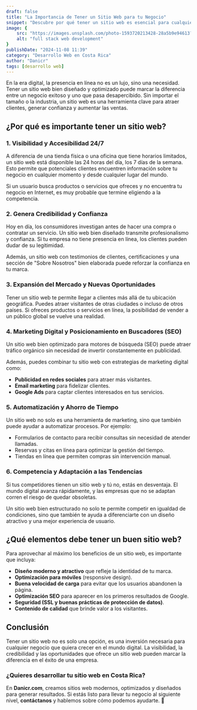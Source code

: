 ```yaml
---
draft: false
title: "La Importancia de Tener un Sitio Web para tu Negocio"
snippet: "Descubre por qué tener un sitio web es esencial para cualquier negocio. Aumenta tu visibilidad, genera confianza y atrae más clientes. ¿Necesitas un sitio web en Costa Rica? Contáctanos."
image: {
    src: "https://images.unsplash.com/photo-1593720213428-28a5b9e94613?&fit=crop&w=430&h=240",
    alt: "full stack web development"
}
publishDate: "2024-11-08 11:39"
category: "Desarrollo Web en Costa Rica"
author: "Danicr"
tags: [desarrollo web]
---
```


En la era digital, la presencia en línea no es un lujo, sino una necesidad. Tener un sitio web bien diseñado y optimizado puede marcar la diferencia entre un negocio exitoso y uno que pasa desapercibido. Sin importar el tamaño o la industria, un sitio web es una herramienta clave para atraer clientes, generar confianza y aumentar las ventas.  

## ¿Por qué es importante tener un sitio web?  

### 1. **Visibilidad y Accesibilidad 24/7**  

A diferencia de una tienda física o una oficina que tiene horarios limitados, un sitio web está disponible las 24 horas del día, los 7 días de la semana. Esto permite que potenciales clientes encuentren información sobre tu negocio en cualquier momento y desde cualquier lugar del mundo.  

Si un usuario busca productos o servicios que ofreces y no encuentra tu negocio en Internet, es muy probable que termine eligiendo a la competencia.  

### 2. **Genera Credibilidad y Confianza**  

Hoy en día, los consumidores investigan antes de hacer una compra o contratar un servicio. Un sitio web bien diseñado transmite profesionalismo y confianza. Si tu empresa no tiene presencia en línea, los clientes pueden dudar de su legitimidad.  

Además, un sitio web con testimonios de clientes, certificaciones y una sección de "Sobre Nosotros" bien elaborada puede reforzar la confianza en tu marca.  

### 3. **Expansión del Mercado y Nuevas Oportunidades**  

Tener un sitio web te permite llegar a clientes más allá de tu ubicación geográfica. Puedes atraer visitantes de otras ciudades o incluso de otros países. Si ofreces productos o servicios en línea, la posibilidad de vender a un público global se vuelve una realidad.  

### 4. **Marketing Digital y Posicionamiento en Buscadores (SEO)**  

Un sitio web bien optimizado para motores de búsqueda (SEO) puede atraer tráfico orgánico sin necesidad de invertir constantemente en publicidad.  

Además, puedes combinar tu sitio web con estrategias de marketing digital como:  

- **Publicidad en redes sociales** para atraer más visitantes.  
- **Email marketing** para fidelizar clientes.  
- **Google Ads** para captar clientes interesados en tus servicios.  

### 5. **Automatización y Ahorro de Tiempo**  

Un sitio web no solo es una herramienta de marketing, sino que también puede ayudar a automatizar procesos. Por ejemplo:  

- Formularios de contacto para recibir consultas sin necesidad de atender llamadas.  
- Reservas y citas en línea para optimizar la gestión del tiempo.  
- Tiendas en línea que permiten compras sin intervención manual.  

### 6. **Competencia y Adaptación a las Tendencias**  

Si tus competidores tienen un sitio web y tú no, estás en desventaja. El mundo digital avanza rápidamente, y las empresas que no se adaptan corren el riesgo de quedar obsoletas.  

Un sitio web bien estructurado no solo te permite competir en igualdad de condiciones, sino que también te ayuda a diferenciarte con un diseño atractivo y una mejor experiencia de usuario.  

## ¿Qué elementos debe tener un buen sitio web?  

Para aprovechar al máximo los beneficios de un sitio web, es importante que incluya:  

- **Diseño moderno y atractivo** que refleje la identidad de tu marca.  
- **Optimización para móviles** (responsive design).  
- **Buena velocidad de carga** para evitar que los usuarios abandonen la página.  
- **Optimización SEO** para aparecer en los primeros resultados de Google.  
- **Seguridad (SSL y buenas prácticas de protección de datos)**.  
- **Contenido de calidad** que brinde valor a los visitantes.  

## Conclusión  

Tener un sitio web no es solo una opción, es una inversión necesaria para cualquier negocio que quiera crecer en el mundo digital. La visibilidad, la credibilidad y las oportunidades que ofrece un sitio web pueden marcar la diferencia en el éxito de una empresa.  

### ¿Quieres desarrollar tu sitio web en Costa Rica?  

En **Danicr.com**, creamos sitios web modernos, optimizados y diseñados para generar resultados. Si estás listo para llevar tu negocio al siguiente nivel, **contáctanos** y hablemos sobre cómo podemos ayudarte. 🚀  